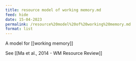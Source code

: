 ```yaml
---
title: resource model of working memory.md
feed: hide
date: 15-04-2023
permalink: /resource%20model%20of%20working%20memory.md
format: list
---
```



A model for [[working memory]]

See [[Ma et al., 2014 - WM Resource Review]]